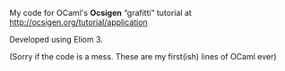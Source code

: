 My code for OCaml's **Ocsigen** “grafitti” tutorial at
http://ocsigen.org/tutorial/application

Developed using Eliom 3.

(Sorry if the code is a mess. These are my first(ish) lines of OCaml
ever)
